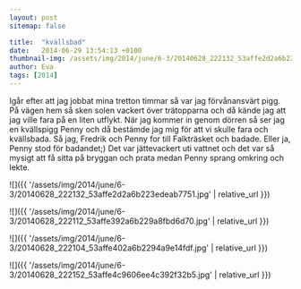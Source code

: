 ```yaml
---
layout: post
sitemap: false

title:  "kvällsbad"
date:   2014-06-29 13:54:13 +0100
thumbnail-img: /assets/img/2014/june/6-3/20140628_222132_53affe2d2a6b223edeab7751.jpg
author: Eva
tags: [2014]
---
```


Igår efter att jag jobbat mina tretton timmar så var jag förvånansvärt pigg. På vägen hem så sken solen vackert över trätopparna och då kände jag att jag ville fara på en liten utflykt. När jag kommer in genom dörren så ser jag en kvällspigg Penny och då bestämde jag mig för att vi skulle fara och kvällsbada. Så jag, Fredrik och Penny for till Falkträsket och badade. Eller ja, Penny stod för badandet;) Det var jättevackert uti vattnet och det var så mysigt att få sitta på bryggan och prata medan Penny sprang omkring och lekte.

![]({{ '/assets/img/2014/june/6-3/20140628_222132_53affe2d2a6b223edeab7751.jpg'  | relative_url }})

![]({{ '/assets/img/2014/june/6-3/20140628_222112_53affe392a6b229a8fbd6d70.jpg'  | relative_url }})

![]({{ '/assets/img/2014/june/6-3/20140628_222104_53affe402a6b2294a9e14fdf.jpg'  | relative_url }})

![]({{ '/assets/img/2014/june/6-3/20140628_222152_53affe4c9606ee4c392f32b5.jpg'  | relative_url }})

